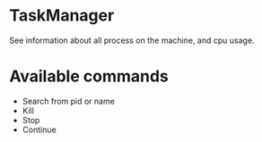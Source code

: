 # TaskManager

See information about all process on the machine, and cpu usage.

# Available commands
* Search from pid or name
* Kill
* Stop
* Continue
